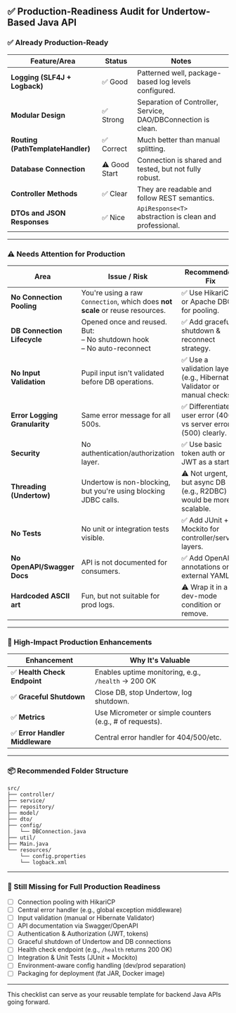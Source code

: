 ## ✅ Production-Readiness Audit for Undertow-Based Java API

### ✅ Already Production-Ready

| Feature/Area                      | Status        | Notes                                                         |
| --------------------------------- | ------------- | ------------------------------------------------------------- |
| **Logging (SLF4J + Logback)**     | ✅ Good        | Patterned well, package-based log levels configured.          |
| **Modular Design**                | ✅ Strong      | Separation of Controller, Service, DAO/DBConnection is clean. |
| **Routing (PathTemplateHandler)** | ✅ Correct     | Much better than manual splitting.                            |
| **Database Connection**           | ⚠️ Good Start | Connection is shared and tested, but not fully robust.        |
| **Controller Methods**            | ✅ Clear       | They are readable and follow REST semantics.                  |
| **DTOs and JSON Responses**       | ✅ Nice        | `ApiResponse<T>` abstraction is clean and professional.       |

---

### ⚠️ Needs Attention for Production

| Area                          | Issue / Risk                                                                  | Recommended Fix                                                        |
| ----------------------------- | ----------------------------------------------------------------------------- | ---------------------------------------------------------------------- |
| **No Connection Pooling**     | You're using a raw `Connection`, which does **not scale** or reuse resources. | ✅ Use HikariCP or Apache DBCP for pooling.                             |
| **DB Connection Lifecycle**   | Opened once and reused. But: <br>– No shutdown hook <br>– No auto-reconnect   | ✅ Add graceful shutdown & reconnect strategy.                          |
| **No Input Validation**       | Pupil input isn't validated before DB operations.                             | ✅ Use a validation layer (e.g., Hibernate Validator or manual checks). |
| **Error Logging Granularity** | Same error message for all 500s.                                              | ✅ Differentiate user error (400) vs server error (500) clearly.        |
| **Security**                  | No authentication/authorization layer.                                        | ✅ Use basic token auth or JWT as a start.                              |
| **Threading (Undertow)**      | Undertow is non-blocking, but you're using blocking JDBC calls.               | ⚠️ Not urgent, but async DB (e.g., R2DBC) would be more scalable.      |
| **No Tests**                  | No unit or integration tests visible.                                         | ✅ Add JUnit + Mockito for controller/service layers.                   |
| **No OpenAPI/Swagger Docs**   | API is not documented for consumers.                                          | ✅ Add OpenAPI annotations or external YAML.                            |
| **Hardcoded ASCII art**       | Fun, but not suitable for prod logs.                                          | ⚠️ Wrap it in a dev-mode condition or remove.                          |

---

### 🚀 High-Impact Production Enhancements

| Enhancement                    | Why It's Valuable                                        |
| ------------------------------ | -------------------------------------------------------- |
| ✅ **Health Check Endpoint**    | Enables uptime monitoring, e.g., `/health` → 200 OK      |
| ✅ **Graceful Shutdown**        | Close DB, stop Undertow, log shutdown.                   |
| ✅ **Metrics**                  | Use Micrometer or simple counters (e.g., # of requests). |
| ✅ **Error Handler Middleware** | Central error handler for 404/500/etc.                   |

---

### 📦 Recommended Folder Structure

```
src/
├── controller/
├── service/
├── repository/
├── model/
├── dto/
├── config/
│   └── DBConnection.java
├── util/
├── Main.java
└── resources/
    └── config.properties
    └── logback.xml
```

---

### 🧪 Still Missing for Full Production Readiness

* [ ] Connection pooling with HikariCP
* [ ] Central error handler (e.g., global exception middleware)
* [ ] Input validation (manual or Hibernate Validator)
* [ ] API documentation via Swagger/OpenAPI
* [ ] Authentication & Authorization (JWT, tokens)
* [ ] Graceful shutdown of Undertow and DB connections
* [ ] Health check endpoint (e.g., `/health` returns 200 OK)
* [ ] Integration & Unit Tests (JUnit + Mockito)
* [ ] Environment-aware config handling (dev/prod separation)
* [ ] Packaging for deployment (fat JAR, Docker image)

---

This checklist can serve as your reusable template for backend Java APIs going forward.
